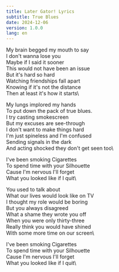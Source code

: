 ```yaml
---
title: Later Gator! Lyrics
subtitle: True Blues
date: 2024-12-06
version: 1.0.0
lang: en
---
```


My brain begged my mouth to say\
I don't wanna lose you\
Maybe if I said it sooner\
This would not have been an issue\
But it's hard so hard\
Watching friendships fall apart\
Knowing if it's not the distance\
Then at least it's how it starts\

My lungs implored my hands\
To put down the pack of true blues.\
I try casting smokescreen\
But my excuses are see-through\
I don't want to make things hard\
I'm just spineless and I'm confused\
Sending signals in the dark\
And acting shocked they don't get seen too\

I've been smoking Cigarettes\
To spend time with your Silhouette\
Cause I'm nervous I'll forget\
What you looked like if I quit\

You used to talk about\
What our lives would look like on TV\
I thought my role would be boring\
But you always disagreed\
What a shame they wrote you off\
When you were only thirty-three\
Really think you would have shined\
With some more time on our screen\

I've been smoking Cigarettes\
To spend time with your Silhouette\
Cause I'm nervous I'll forget\
What you looked like if I quit\
